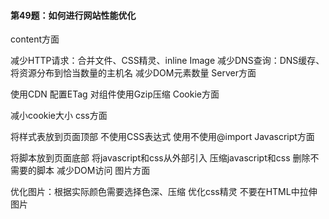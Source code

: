 #### 第49题：如何进行网站性能优化

content方面

减少HTTP请求：合并文件、CSS精灵、inline Image
减少DNS查询：DNS缓存、将资源分布到恰当数量的主机名
减少DOM元素数量
Server方面

使用CDN
配置ETag
对组件使用Gzip压缩
Cookie方面

减小cookie大小
css方面

将样式表放到页面顶部
不使用CSS表达式
使用不使用@import
Javascript方面

将脚本放到页面底部
将javascript和css从外部引入
压缩javascript和css
删除不需要的脚本
减少DOM访问
图片方面

优化图片：根据实际颜色需要选择色深、压缩
优化css精灵
不要在HTML中拉伸图片
